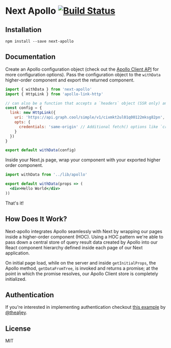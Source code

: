 Next Apollo [![Build Status](https://travis-ci.org/ads1018/next-apollo.svg?branch=master)](https://travis-ci.org/ads1018/next-apollo)
=========================
## Installation
```
npm install --save next-apollo
```

## Documentation
Create an Apollo configuration object (check out the [Apollo Client API](https://www.apollographql.com/docs/react/basics/setup.html#ApolloClient) for more configuration options). Pass the configuration object to the `withData` higher-order component and export the returned component.

```jsx
import { withData } from 'next-apollo'
import { HttpLink } from 'apollo-link-http'

// can also be a function that accepts a `headers` object (SSR only) and returns a config
const config = {
  link: new HttpLink({
    uri: 'https://api.graph.cool/simple/v1/cixmkt2ul01q00122mksg82pn', // Server URL (must be absolute)
    opts: {
      credentials: 'same-origin' // Additional fetch() options like `credentials` or `headers`
    }
  })
}

export default withData(config)
```
Inside your Next.js page, wrap your component with your exported higher order component.

```jsx
import withData from '../lib/apollo'

export default withData(props => (
  <div>Hello World</div>
))

```
That's it!

## How Does It Work?

Next-apollo integrates Apollo seamlessly with Next by wrapping our pages inside a higher-order component (HOC). Using a HOC pattern we're able to pass down a central store of query result data created by Apollo into our React component hierarchy defined inside each page of our Next application.

On initial page load, while on the server and inside `getInitialProps`, the Apollo method, `getDataFromTree`, is invoked and returns a promise; at the point in which the promise resolves, our Apollo Client store is completely initialized.

## Authentication

If you're interested in implementing authentication checkout [this example](https://github.com/thealjey/next-apollo-auth-example) by [@thealjey](https://github.com/thealjey).

## License

MIT
